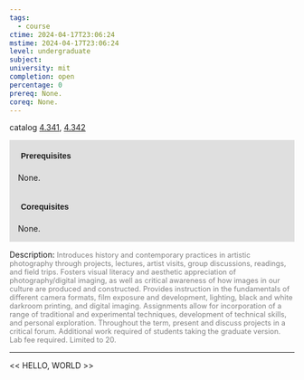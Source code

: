 ```yaml
---
tags:
  - course
ctime: 2024-04-17T23:06:24
mstime: 2024-04-17T23:06:24
level: undergraduate
subject: 
university: mit
completion: open
percentage: 0
prereq: None.
coreq: None.
---
```


catalog [4.341](http://student.mit.edu/catalog/m4c.html#4.341), [4.342](http://student.mit.edu/catalog/m4c.html#4.342)

<span style="display: block; padding: 15px; background-color: rgb(100, 100, 100, 0.2);"><font id="m_prereq3094_0" style="display: block; font-family: Arial, sans-serif; font-weight: bold; padding: 5px">Prerequisites</font><br><span id="prereq3094_0">None.</span></span>
<span style="display: block; padding: 15px; background-color: rgb(100, 100, 100, 0.2);"><font id="m_coreq3094_0" style="display: block; font-family: Arial, sans-serif; font-weight: bold; padding: 5px">Corequisites</font><br><span id="coreq3094_0">None.</span></span>

<font style="">Description:</font>
<font style="color: grey; font-size: 0.8rem;">Introduces history and contemporary practices in artistic photography through projects, lectures, artist visits, group discussions, readings, and field trips. Fosters visual literacy and aesthetic appreciation of photography/digital imaging, as well as critical awareness of how images in our culture are produced and constructed. Provides instruction in the fundamentals of different camera formats, film exposure and development, lighting, black and white darkroom printing, and digital imaging. Assignments allow for incorporation of a range of traditional and experimental techniques, development of technical skills, and personal exploration. Throughout the term, present and discuss projects in a critical forum. Additional work required of students taking the graduate version. Lab fee required. Limited to 20.</font>



---

<< HELLO, WORLD >>
